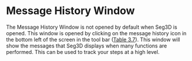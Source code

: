 # Message History Window

The Message History Window is not opened by default when Seg3D is opened. This window is opened by clicking on the message history icon in the bottom left of the screen in the tool bar ([Table 3.7](ToolBar.md)). This window will show the messages that Seg3D displays when many functions are performed. This can be used to track your steps at a high level.
